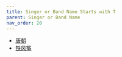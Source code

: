 ```yaml
---
title: Singer or Band Name Starts with T
parent: Singer or Band Name 
nav_order: 20
---
```


- [唐朝](Tang_Chao/index.md)
- [铁风筝](Tie_Feng_Zheng/index.md)